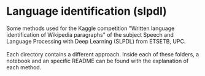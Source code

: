 # Language identification (slpdl)
Some methods used for the Kaggle competition "Written language identification of Wikipedia paragraphs" of the subject Speech and Language Processing with Deep Learning (SLPDL) from ETSETB, UPC. <br><br>
Each directory contains a different approach. Inside each of these folders, a notebook and an specific README can be found with the explanation of each method.
